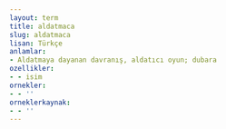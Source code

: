 ```yaml
---
layout: term
title: aldatmaca
slug: aldatmaca
lisan: Türkçe
anlamlar:
- Aldatmaya dayanan davranış, aldatıcı oyun; dubara
ozellikler:
- - isim
ornekler:
- - ''
orneklerkaynak:
- - ''
---
```

